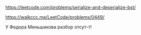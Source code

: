 https://leetcode.com/problems/serialize-and-deserialize-bst/

https://walkccc.me/LeetCode/problems/0449/

У Федора Меньшикова разбор отсут-т!
